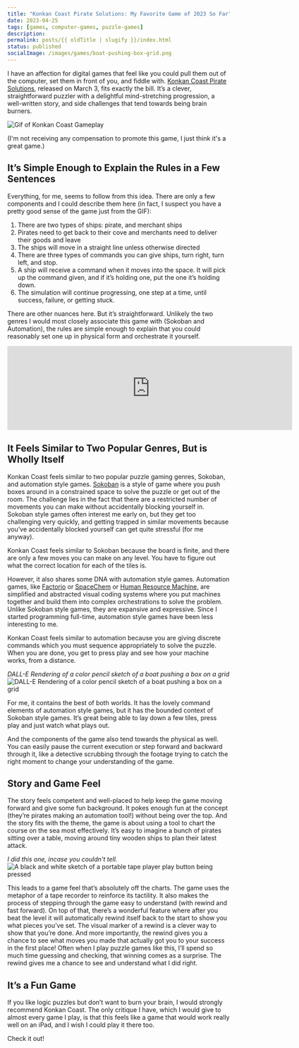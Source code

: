 ```yaml
---
title: "Konkan Coast Pirate Solutions: My Favorite Game of 2023 So Far"
date: 2023-04-25
tags: [games, computer-games, puzzle-games]
description:
permalink: posts/{{ oldTitle | slugify }}/index.html
status: published
socialImage: /images/games/boat-pushing-box-grid.png
---
```


I have an affection for digital games that feel like you could pull them out of the computer, set them in front of you, and fiddle with. [Konkan Coast Pirate Solutions](https://www.konkancoastpiratesolutions.com/), released on March 3, fits exactly the bill. It’s a clever, straightforward puzzler with a delightful mind-stretching progression, a well-written story, and side challenges that tend towards being brain burners.

![Gif of Konkan Coast Gameplay](/images/games/Konkan-Coast.gif)

(I'm not receiving any compensation to promote this game, I just think it's a great game.)

## It’s Simple Enough to Explain the Rules in a Few Sentences

Everything, for me, seems to follow from this idea. There are only a few components and I could describe them here (in fact, I suspect you have a pretty good sense of the game just from the GIF):

1. There are two types of ships: pirate, and merchant ships
2. Pirates need to get back to their cove and merchants need to deliver their goods and leave
3. The ships will move in a straight line unless otherwise directed
4. There are three types of commands you can give ships, turn right, turn left, and stop.
5. A ship will receive a command when it moves into the space. It will pick up the command given, and if it’s holding one, put the one it’s holding down.
6. The simulation will continue progressing, one step at a time, until success, failure, or getting stuck.

There are other nuances here. But it’s straightforward. Unlikely the two genres I would most closely associate this game with (Sokoban and Automation), the rules are simple enough to explain that you could reasonably set one up in physical form and orchestrate it yourself.

<iframe src="https://store.steampowered.com/widget/2156410/" frameborder="0" width="646" height="190"></iframe>

## It Feels Similar to Two Popular Genres, But is Wholly Itself

Konkan Coast feels similar to two popular puzzle gaming genres, Sokoban, and automation style games. [Sokoban](https://en.wikipedia.org/wiki/Sokoban) is a style of game where you push boxes around in a constrained space to solve the puzzle or get out of the room. The challenge lies in the fact that there are a restricted number of movements you can make without accidentally blocking yourself in. Sokoban style games often interest me early on, but they get too challenging very quickly, and getting trapped in similar movements because you’ve accidentally blocked yourself can get quite stressful (for me anyway).

Konkan Coast feels similar to Sokoban because the board is finite, and there are only a few moves you can make on any level. You have to figure out what the correct location for each of the tiles is.

However, it also shares some DNA with automation style games. Automation games, like [Factorio](https://store.steampowered.com/app/427520/Factorio/) or [SpaceChem](https://store.steampowered.com/app/92800/SpaceChem/) or [Human Resource Machine,](https://store.steampowered.com/app/375820/Human_Resource_Machine/) are simplified and abstracted visual coding systems where you put machines together and build them into complex orchestrations to solve the problem. Unlike Sokoban style games, they are expansive and expressive. Since I started programming full-time, automation style games have been less interesting to me.

Konkan Coast feels similar to automation because you are giving discrete commands which you must sequence appropriately to solve the puzzle. When you are done, you get to press play and see how your machine works, from a distance.

_DALL-E Rendering of a color pencil sketch of a boat pushing a box on a grid_
![DALL-E Rendering of a color pencil sketch of a boat pushing a box on a grid](/images/games/boat-pushing-box-grid.png)

For me, it contains the best of both worlds. It has the lovely command elements of automation style games, but it has the bounded context of Sokoban style games. It’s great being able to lay down a few tiles, press play and just watch what plays out.

And the components of the game also tend towards the physical as well. You can easily pause the current execution or step forward and backward through it, like a detective scrubbing through the footage trying to catch the right moment to change your understanding of the game.

## Story and Game Feel

The story feels competent and well-placed to help keep the game moving forward and give some fun background. It pokes enough fun at the concept (they’re pirates making an automation tool!) without being over the top. And the story fits with the theme, the game is about using a tool to chart the course on the sea most effectively. It’s easy to imagine a bunch of pirates sitting over a table, moving around tiny wooden ships to plan their latest attack.

_I did this one, incase you couldn't tell._
![A black and white sketch of a portable tape player play button being pressed](/images/games/tape_player_sketch.png)

This leads to a game feel that’s absolutely off the charts. The game uses the metaphor of a tape recorder to reinforce its tactility. It also makes the process of stepping through the game easy to understand (with rewind and fast forward). On top of that, there’s a wonderful feature where after you beat the level it will automatically rewind itself back to the start to show you what pieces you’ve set. The visual marker of a rewind is a clever way to show that you’re done. And more importantly, the rewind gives you a chance to see what moves you made that actually got you to your success in the first place! Often when I play puzzle games like this, I’ll spend so much time guessing and checking, that winning comes as a surprise. The rewind gives me a chance to see and understand what I did right.

## It’s a Fun Game

If you like logic puzzles but don’t want to burn your brain, I would strongly recommend Konkan Coast. The only critique I have, which I would give to almost every game I play, is that this feels like a game that would work really well on an iPad, and I wish I could play it there too.

Check it out!
